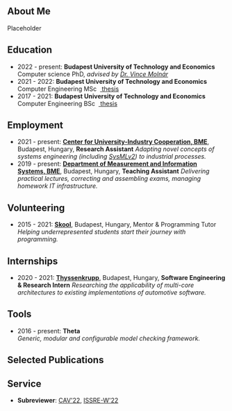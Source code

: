 ## <i class="fas fa-user fa-fw"></i> About Me
Placeholder

## <i class="fas fa-graduation-cap fa-fw"></i> Education
- 2022 - present: **Budapest University of Technology and Economics**  
  Computer science PhD, _advised by [Dr. Vince Molnár](http://mit.bme.hu/~molnarv/)_  
- 2021 - 2022: **Budapest University of Technology and Economics**  
  Computer Engineering MSc &nbsp;[<i class="fas fa-file-alt"></i>&nbsp;thesis](publications/mscthesis22.pdf)
- 2017 - 2021: **Budapest University of Technology and Economics**  
  Computer Engineering BSc &nbsp;[<i class="fas fa-file-alt"></i>&nbsp;thesis](publications/bscthesis20.pdf)

## <i class="fas fa-briefcase fa-fw"></i> Employment

- 2021 - present: [**Center for University-Industry Cooperation, BME**](https://fiek.bme.hu/english/), Budapest, Hungary, **Research Assistant**
  _Adapting novel concepts of systems engineering (including [SysMLv2](https://www.omgsysml.org/SysML-2.htm)) to industrial processes._
- 2019 - present: [**Department of Measurement and Information Systems, BME**](http://www.mit.bme.hu/eng/), Budapest, Hungary, **Teaching Assistant**
  _Delivering practical lectures, correcting and assembling exams, managing homework IT infrastructure._  

## <i class="fas fa-briefcase fa-fw"></i> Volunteering

- 2015 - 2021: [**Skool**](https://skool.org.hu/), Budapest, Hungary, Mentor & Programming Tutor
  _Helping underrepresented students start their journey with programming._

## <i class="fas fa-globe fa-fw"></i> Internships

- 2020 - 2021: [**Thyssenkrupp**](https://www.thyssenkrupp.hu/hu/), Budapest, Hungary, **Software Engineering & Research Intern**
  _Researching the applicability of multi-core architectures to existing implementations of automotive software._ 

## <i class="fas fa-desktop fa-fw"></i> Tools
- 2016 - present: **Theta** [<i class="fab fa-github"></i>](https://github.com/ftsrg/theta)  
  _Generic, modular and configurable model checking framework._

## <i class="fas fa-file-alt fa-fw"></i> Selected Publications

## <i class="fas fa-university fa-fw"></i> Service
- **Subreviewer**: [CAV'22](http://i-cav.org/2022/), [ISSRE-W'22](https://issre2022.github.io/)